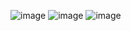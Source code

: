 ![image](https://user-images.githubusercontent.com/47083801/199796127-d9e51858-e586-42e9-930a-be76b2cf6bf6.png)
![image](https://user-images.githubusercontent.com/47083801/199796261-2cf52664-21c9-4e69-ad0d-57e5634d7a7d.png)
![image](https://user-images.githubusercontent.com/47083801/199797110-25ba2ad3-836f-41bf-9e68-f5f3dffbb184.png)
